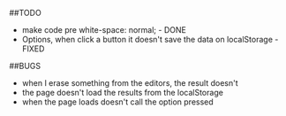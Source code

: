 ##TODO

- make code pre white-space: normal; - DONE
- Options, when click a button it doesn't save the data on localStorage - FIXED

##BUGS

- when I erase something from the editors, the result doesn't
- the page doesn't load the results from the localStorage
- when the page loads doesn't call the option pressed